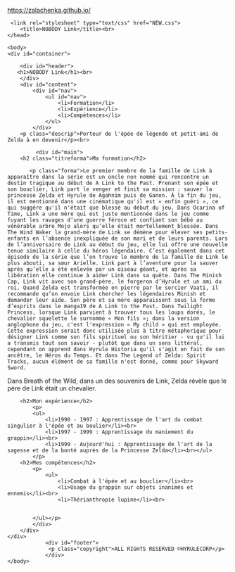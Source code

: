 https://zalachenka.github.io/

<html>
    <head>
        <meta charset="utf-8" />
        
     <link rel="stylesheet" type="text/css" href="NEW.css">
		<title>NOBODY Link</title><br>
    </head>

    <body>
    <div id="container">

        <div id="header">
       <h1>NOBODY Link</h1><br>
        </div>
        <div id="content">
            <div id="nav">
                <ul id="nav">
                    <li>Formation</li>
                    <li>Expérience</li>
                    <li>Compétences</li>
                </ul>
            </div>
    	<p class="descrip">Porteur de l'épée de légende et petit-ami de Zelda à en devenir</p><br>

             <div id="main">
    	<h2 class="titreforma">Ma formation</h2>

    	   <p class="forma">Le premier membre de la famille de Link à apparaître dans la série est un oncle non nommé qui rencontre un destin tragique au début de A Link to the Past. Prenant son épée et son bouclier, Link part le venger et finit sa mission : sauver la princesse Zelda et Hyrule de Agahnim puis de Ganon. À la fin du jeu, il est mentionné dans une cinématique qu'il est « enfin guéri », ce qui suggère qu'il n'était que blessé au début du jeu. Dans Ocarina of Time, Link a une mère qui est juste mentionnée dans le jeu comme fuyant les ravages d’une guerre féroce et confiant son bébé au vénérable arbre Mojo alors qu’elle était mortellement blessée. Dans The Wind Waker la grand-mère de Link se démène pour élever ses petits-enfants en l’absence inexpliquée de son mari et de leurs parents. Lors de l’anniversaire de Link au début du jeu, elle lui offre une nouvelle tenue similaire à celle du héros légendaire. C’est également dans cet épisode de la série que l’on trouve le membre de la famille de Link le plus abouti, sa sœur Arielle. Link part à l’aventure pour la sauver après qu’elle a été enlevée par un oiseau géant, et après sa libération elle continue à aider Link dans sa quête. Dans The Minish Cap, Link vit avec son grand-père, le forgeron d’Hyrule et un ami du roi. Quand Zelda est transformée en pierre par le sorcier Vaati, il recommande qu’on envoie Link chercher les légendaires Minish et demander leur aide. Son père et sa mère apparaissent sous la forme d’esprits dans le manga19 de A Link to the Past. Dans Twilight Princess, lorsque Link parvient à trouver tous les loups dorés, le chevalier squelette le surnomme « Mon fils »; dans la version anglophone du jeu, c'est l'expression « My child » qui est employée. Cette expression serait donc utilisée plus à titre métaphorique pour désigner Link comme son fils spirituel ou son héritier - vu qu'il lui a transmis tout son savoir - plutôt que dans un sens littéral, cependant on apprend dans Hyrule Historia qu'il s'agit en fait de son ancêtre, le Héros du Temps. Et dans The Legend of Zelda: Spirit Tracks, aucun élément de sa famille n'est donné, comme pour Skyward Sword.

Dans Breath of the Wild, dans un des souvenirs de Link, Zelda révèle que le père de Link était un chevalier.<br>
    		</p>

    	<h2>Mon expérience</h2>
    		<p>
    		<ul>	
    			<li>1990 - 1997 : Apprentissage de l'art du combat singulier à l'épée et au boulier</li><br>
    			<li>1997 - 1999 : Apprentissage du maniement du grappin</li><br>
    			<li>1999 - Aujourd'hui : Apprentissage de l'art de la sagesse et de la bonté auprès de la Princesse Zelda</li><br></ul>
    		</p>
    	<h2>Mes compétences</h2>
    		<p>
    			<ul>
    				<li>Combat à l'épée et au bouclier</li><br>
    				<li>Usage du grappin sur objets inanimés et ennemis</li><br>
    				<li>Thérianthropie lupine</li><br>

    			
    		</ul></p>
            </div>
        </div>
    </div>
                <div id="footer">
                 <p class="copyright">ALL RIGHTS RESERVED ©HYRULECORP</p>
                </div>
    </body>
</html>
